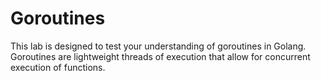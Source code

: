 # Goroutines

This lab is designed to test your understanding of goroutines in Golang. Goroutines are lightweight threads of execution that allow for concurrent execution of functions.
